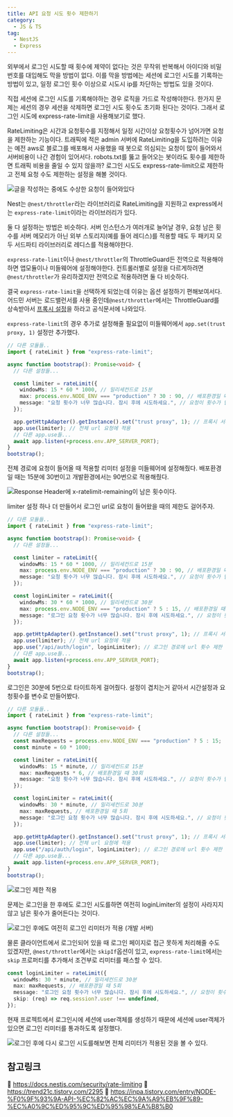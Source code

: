 ```yaml
---
title: API 요청 시도 횟수 제한하기
category:
  - JS & TS
tag:
  - NestJS
  - Express
---
```


외부에서 로그인 시도할 때 횟수에 제약이 없다는 것은 무작위 반복해서 아이디와 비밀번호를 대입해도 막을 방법이 없다.
이를 막을 방법에는 세션에 로그인 시도를 기록하는 방법이 있고, 일정 로그인 횟수 이상으로 시도시 ip를 차단하는 방법도 있을 것이다.

직접 세션에 로그인 시도를 기록해야하는 경우 로직을 가드로 작성해야한다.
한가지 문제는 세션의 경우 세션을 삭제하면 로그인 시도 횟수도 초기화 된다는 것이다.
그래서 로그인 시도에 express-rate-limit을 사용해보기로 했다.

RateLimiting은 시간과 요청횟수를 지정해서 일정 시간이상 요청횟수가 넘어가면 요청을 제한하는 기능이다.
트래픽에 적은 admin 서버에 RateLimiting을 도입하려는 이유는
예전 aws로 블로그를 배포해서 사용했을 때 봇으로 의심되는 요청이 많이 들어와서 서버비용이 나간 경험이 있어서다.
robots.txt를 뚫고 들어오는 봇이라도 횟수를 제한하면 트래픽 비용을 줄일 수 있지 않을까?
로그인 시도도 express-rate-limit으로 제한하고 전체 요청 수도 제한하는 설정을 해볼 것이다.

![글을 작성하는 중에도 수상한 요청이 들어와있다](https://github.com/Zamoca42/blog/assets/96982072/92f42a5f-4940-4738-a07a-d9260bfd9d66)

Nest는 `@nest/throttler`라는 라이브러리로 RateLimiting을 지원하고
express에서는 `express-rate-limit`이라는 라이브러리가 있다.

둘 다 설정하는 방법은 비슷하다. 서버 인스턴스가 여러개로 늘어날 경우, 요청 남은 횟수를 서버 메모리가 아닌
외부 스토리지(예를 들어 레디스)를 적용할 때도 두 패키지 모두 서드파티 라이브러리로 레디스를 적용해야한다.

`express-rate-limit`이나 `@nest/throttler`의 ThrottleGuard든 전역으로 적용해야하면
앱모듈이나 미들웨어에 설정해야한다.
컨트롤러별로 설정을 다르게하려면 `@nest/throttler`가 유리하겠지만 전역으로 적용하려면 둘 다 비슷하다.

결국 `express-rate-limit`을 선택하게 되었는데 이유는 옵션 설정하기 편해보여서다.
어드민 서버는 로드밸런서를 사용 중인데`@nest/throttler`에서는 ThrottleGuard를 상속받아서
[프록시 설정](https://docs.nestjs.com/security/rate-limiting#proxies)을 하라고 공식문서에 나와있다.

`express-rate-limit`의 경우 추가로 설정해줄 필요없이 미들웨어에서 `app.set(trust proxy, 1)` 설정만 추가했다.

```ts
// 다른 모듈들..
import { rateLimit } from "express-rate-limit";

async function bootstrap(): Promise<void> {
  // 다른 설정들...

  const limiter = rateLimit({
    windowMs: 15 * 60 * 1000, // 밀리세컨드로 15분
    max: process.env.NODE_ENV === "production" ? 30 : 90, // 배포환경일 때 30회
    message: "요청 횟수가 너무 많습니다. 잠시 후에 시도하세요.", // 요청이 횟수가 넘었을 때 메세지
  });

  app.getHttpAdapter().getInstance().set("trust proxy", 1); // 프록시 서버 세팅
  app.use(limiter); // 전체 url 요청에 적용
  // 다른 app.use들...
  await app.listen(+process.env.APP_SERVER_PORT);
}
bootstrap();
```

전체 경로에 요청이 들어올 때 적용할 리미터 설정을 미들웨어에 설정해줬다.
배포환경일 때는 15분에 30번이고 개발환경에서는 90번으로 적용해줬다.

![Response Header에 x-ratelimit-remaining이 남은 횟수이다.](https://github.com/develop-pix/dump-in-Admin-BE/assets/96982072/a68ea01c-ba14-47db-b94f-705908ac5f25)

limiter 설정 하나 더 만들어서 로그인 url로 요청이 들어왔을 때의 제한도 걸어주자.

```ts
// 다른 모듈들..
import { rateLimit } from "express-rate-limit";

async function bootstrap(): Promise<void> {
  // 다른 설정들...

  const limiter = rateLimit({
    windowMs: 15 * 60 * 1000, // 밀리세컨드로 15분
    max: process.env.NODE_ENV === "production" ? 30 : 90, // 배포환경일 때 30회
    message: "요청 횟수가 너무 많습니다. 잠시 후에 시도하세요.", // 요청이 횟수가 넘었을 때 메세지
  });

  const loginLimiter = rateLimit({
    windowMs: 30 * 60 * 1000, // 밀리세컨드로 30분
    max: process.env.NODE_ENV === "production" ? 5 : 15, // 배포환경일 때 5회
    message: "로그인 요청 횟수가 너무 많습니다. 잠시 후에 시도하세요.", // 요청이 횟수가 넘었을 때 메세지
  });

  app.getHttpAdapter().getInstance().set("trust proxy", 1); // 프록시 서버 세팅
  app.use(limiter); // 전체 url 요청에 적용
  app.use("/api/auth/login", loginLimiter); // 로그인 경로에 url 횟수 제한
  // 다른 app.use들...
  await app.listen(+process.env.APP_SERVER_PORT);
}
bootstrap();
```

로그인은 30분에 5번으로 타이트하게 걸어줬다.
설정이 겹치는거 같아서 시간설정과 요청횟수를 변수로 만들어봤다.

```ts
// 다른 모듈들..
import { rateLimit } from "express-rate-limit";

async function bootstrap(): Promise<void> {
  // 다른 설정들...
  const maxRequests = process.env.NODE_ENV === "production" ? 5 : 15;
  const minute = 60 * 1000;

  const limiter = rateLimit({
    windowMs: 15 * minute, // 밀리세컨드로 15분
    max: maxRequests * 6, // 배포환경일 때 30회
    message: "요청 횟수가 너무 많습니다. 잠시 후에 시도하세요.", // 요청이 횟수가 넘었을 때 메세지
  });

  const loginLimiter = rateLimit({
    windowMs: 30 * minute, // 밀리세컨드로 30분
    max: maxRequests, // 배포환경일 때 5회
    message: "로그인 요청 횟수가 너무 많습니다. 잠시 후에 시도하세요.", // 요청이 횟수가 넘었을 때 메세지
  });

  app.getHttpAdapter().getInstance().set("trust proxy", 1); // 프록시 서버 세팅
  app.use(limiter); // 전체 url 요청에 적용
  app.use("/api/auth/login", loginLimiter); // 로그인 경로에 url 횟수 제한
  // 다른 app.use들...
  await app.listen(+process.env.APP_SERVER_PORT);
}
bootstrap();
```

![로그인 제한 적용](https://github.com/develop-pix/dump-in-Admin-BE/assets/96982072/58c9060f-b4ca-4696-9fd7-0800622f6f11)

문제는 로그인을 한 후에도 로그인 시도를하면 여전히 loginLimiter의 설정이 사라지지 않고 남은 횟수가 줄어든다는 것이다.

![로그인 후에도 여전히 로그인 리미터가 적용 (개발 서버)](https://github.com/develop-pix/dump-in-Admin-BE/assets/96982072/878ad695-a8e1-4d0f-b5f5-2bd6b198f6d5)

물론 클라이언트에서 로그인되어 있을 때 로그인 페이지로 접근 못하게 처리해줄 수도 있겠지만,
`@nest/throttler`에서는 `skipIf`옵션이 있고, `express-rate-limit`에서는
`skip` 프로퍼티를 추가해서 조건부로 리미터를 패스할 수 있다.

```ts
const loginLimiter = rateLimit({
  windowMs: 30 * minute, // 밀리세컨드로 30분
  max: maxRequests, // 배포환경일 때 5회
  message: "로그인 요청 횟수가 너무 많습니다. 잠시 후에 시도하세요.", // 요청이 횟수가 넘었을 때 메세지
  skip: (req) => req.session?.user !== undefined,
});
```

현재 프로젝트에서 로그인시에 세션에 user객체를 생성하기 때문에 세션에 user객체가 있으면 로그인 리미터를 통과하도록 설정했다.

![로그인 후에 다시 로그인 시도를해보면 전체 리미터가 적용된 것을 볼 수 있다.](https://github.com/develop-pix/dump-in-Admin-BE/assets/96982072/8e560e8c-4e9a-4058-ab37-bc2be37e84cc)

## 참고링크

:pushpin: https://docs.nestjs.com/security/rate-limiting
:pushpin: https://trend21c.tistory.com/2295
:pushpin: https://inpa.tistory.com/entry/NODE-%F0%9F%93%9A-API-%EC%82%AC%EC%9A%A9%EB%9F%89-%EC%A0%9C%ED%95%9C%ED%95%98%EA%B8%B0
